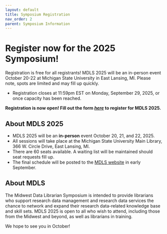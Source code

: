 ```yaml
---
layout: default
title: Symposium Registration
nav_order: 2
parent: Symposium Information
---
```

# Register now for the 2025 Symposium!

Registration is free for all registrants! MDLS 2025 will be an in-person event October 20-22 at Michigan State University in East Lansing, MI. Please note, spots are limited and may fill up quickly.
- Registration closes at 11:59pm EST on Monday, September 29, 2025, or once capacity has been reached.

**Registration is now open! Fill out the form [*here*](https://docs.google.com/forms/d/e/1FAIpQLSctXiL9IK04_2G33bazUurEYa9bPYqpZdh9ciRbnmt71-LOJQ/viewform?usp=dialog) to register for MDLS 2025.**

## About MDLS 2025
- MDLS 2025 will be an **in-person** event October 20, 21, and 22, 2025.
- All sessions will take place at the Michigan State University Main Library, 366 W. Circle Drive, East Lansing, MI.
- There are 60 seats available. A waiting list will be maintained should seat requests fill up.
- The final schedule will be posted to the [MDLS website](https://mw-data-lib-symposium.github.io/website/symposium_info/symposium_subpages/schedule.html) in early September.

## About MDLS
The Midwest Data Librarian Symposium is intended to provide librarians who support research data management and research data services the chance to network and expand their research data-related knowledge base and skill sets. MDLS 2025 is open to all who wish to attend, including those from the Midwest and beyond, as well as librarians in training. 

We hope to see you in October!